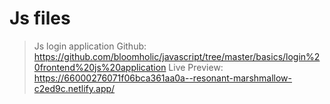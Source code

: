 # Js files
> Js login application Github: https://github.com/bloomholic/javascript/tree/master/basics/login%20frontend%20js%20application Live Preview: https://66000276071f06bca361aa0a--resonant-marshmallow-c2ed9c.netlify.app/